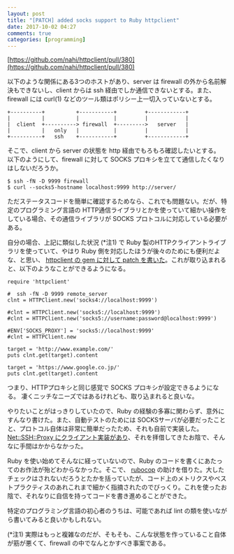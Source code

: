 ```yaml
---
layout: post
title: "[PATCH] added socks support to Ruby httpclient"
date: 2017-10-02 04:27
comments: true
categories: [programming]
---
```

[https://github.com/nahi/httpclient/pull/380](https://github.com/nahi/httpclient/pull/380)

以下のような関係にある3つのホストがあり、server は firewall の外から名前解決もできないし、client からは ssh 経由でしか通信できないとする。また、firewall には curl(1) などのツール類はポリシー上一切入っていないとする。

```
+----------+          +-----------+         +------------+
|          |          |           |         |            |
|  client  +----------> firewall  +--------->   server   |
|          |   only   |           |         |            |
+----------+   ssh    +-----------+         +------------+
```

そこで、client から server の状態を http 経由でもろもろ確認したいとする。
以下のようにして、firewall に対して SOCKS プロキシを立てて通信したくなりはしないだろうか。

```
$ ssh -fN -D 9999 firewall
$ curl --socks5-hostname localhost:9999 http://server/
```

ただステータスコードを簡単に確認するためなら、これでも問題ない。だが、特定のプログラミング言語の HTTP通信ライブラリとかを使っていて細かい操作をしている場合、その通信ライブラリが SOCKS プロトコルに対応している必要がある。

自分の場合、上記に類似した状況 (*注1) で Ruby 製のHTTPクライアントライブラリを使っていて、やはり Ruby 側を対応したほうが後々のためにも便利だよな、と思い、 [httpclient の gem に対して patch を書いた](https://github.com/nahi/httpclient/pull/380)。これが取り込まれると、以下のようなことができるようになる。

```
require 'httpclient'

#  ssh -fN -D 9999 remote_server
clnt = HTTPClient.new('socks4://localhost:9999')

#clnt = HTTPClient.new('socks5://localhost:9999')
#clnt = HTTPClient.new('socks5://username:password@localhost:9999')

#ENV['SOCKS_PROXY'] = 'socks5://localhost:9999'
#clnt = HTTPClient.new

target = 'http://www.example.com/'
puts clnt.get(target).content

target = 'https://www.google.co.jp/'
puts clnt.get(target).content
```

つまり、HTTPプロキシと同じ感覚で SOCKS プロキシが設定できるようになる。
凄くニッチなニーズではあるけれども、取り込まれると良いな。

やりたいことがはっきりしていたので、Ruby の経験の多寡に関わらず、意外にすんなり書けた。また、自動テストのためには SOCKSサーバが必要だったことと、プロトコル自体は非常に簡単だったため、それも自前で実装した。 [Net::SSH::Proxy にクライアント実装があり](https://github.com/net-ssh/net-ssh/tree/master/lib/net/ssh/proxy)、それを拝借してきたお陰で、そんなに手間はかからなかった。

Ruby を使い始めてそんなに経っていないので、Ruby のコードを書くにあたってのお作法が殆どわからなかった。そこで、 [rubocop](https://github.com/bbatsov/rubocop) の助けを借りた。大したチェックはされないだろうとたかを括っていたが、コード上のメトリクスやベストプラクティスのあれこれまで細かく指摘されたのでびっくり。これを使ったお陰で、それなりに自信を持ってコードを書き進めることができた。

特定のプログラミング言語の初心者のうちは、可能であれば lint の類を使いながら書いてみると良いかもしれない。

(*注1) 実際はもっと複雑なのだが、そもそも、こんな状態を作っていること自体が筋が悪くて、firewall の中でなんとかすべき事案である。
